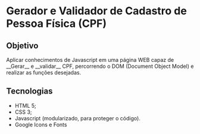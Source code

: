 # Gerador e Validador de Cadastro de Pessoa Física (CPF)

## Objetivo

<p>Aplicar conhecimentos de Javascript em uma página WEB capaz de __Gerar__ e __validar__ CPF, percorrendo o DOM (Document Object Model) e realizar as funções desejadas.</p>

## Tecnologias

- HTML 5;
- CSS 3;
- Javascript (modularizado, para proteger o código).
- Google Icons e Fonts
